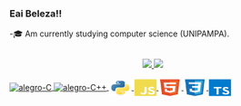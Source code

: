 ### Eai Beleza!!


-🎓 Am currently studying computer science (UNIPAMPA).
##
<div align="center">
  <a href="https://github.com/alegrinho">
  <img height="180em" src="https://github-readme-stats.vercel.app/api?username=alegrinho&show_icons=true&theme=tokyonight&include_all_commits=true&count_private=true"/>
  <img height="135em" src="https://github-readme-stats.vercel.app/api/top-langs/?username=alegrinho&layout=compact&langs_count=7&theme=tokyonight"/>
</div>

<div style="display: inline_block"><br>
  <img align="center" alt="alegro-C" height="30" width="40" src="https://cdn.jsdelivr.net/gh/devicons/devicon/icons/c/c-original.svg">
  <img align="center" alt="alegro-C++" height="30" width="40" src="https://cdn.jsdelivr.net/gh/devicons/devicon/icons/cplusplus/cplusplus-original.svg">
  <img align="center" alt="alegro-Python" height="30" width="40" src="https://raw.githubusercontent.com/devicons/devicon/master/icons/python/python-original.svg">
  <img align="center" alt="alegro-Js" height="30" width="40" src="https://raw.githubusercontent.com/devicons/devicon/master/icons/javascript/javascript-plain.svg">
  <img align="center" alt="alegro-HTML" height="30" width="40" src="https://raw.githubusercontent.com/devicons/devicon/master/icons/html5/html5-original.svg">
  <img align="center" alt="alegro-CSS" height="30" width="40" src="https://raw.githubusercontent.com/devicons/devicon/master/icons/css3/css3-original.svg">
  <img align="center" alt="alegro-Ts" height="30" width="40" src="https://raw.githubusercontent.com/devicons/devicon/master/icons/typescript/typescript-plain.svg">
</div>
  
##
